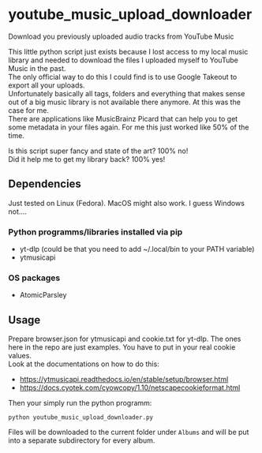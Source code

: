 # youtube_music_upload_downloader
Download you previously uploaded audio tracks from YouTube Music

This little python script just exists because I lost access to my local music library and needed to download the files I uploaded myself to YouTube Music in the past.  
The only official way to do this I could find is to use Google Takeout to export all your uploads.  
Unfortunately basically all tags, folders and everything that makes sense out of a big music library is not available there anymore. At this was the case for me.  
There are applications like MusicBrainz Picard that can help you to get some metadata in your files again. For me this just worked like 50% of the time.  

Is this script super fancy and state of the art? 100% no!  
Did it help me to get my library back? 100% yes!  

## Dependencies
Just tested on Linux (Fedora). MacOS might also work. I guess Windows not....
### Python programms/libraries installed via pip
- yt-dlp (could be that you need to add ~/.local/bin to your PATH variable)
- ytmusicapi
### OS packages
- AtomicParsley

## Usage
Prepare browser.json for ytmusicapi and cookie.txt for yt-dlp. The ones here in the repo are just examples. You have to put in your real cookie values.  
Look at the documentations on how to do this:
- https://ytmusicapi.readthedocs.io/en/stable/setup/browser.html
- https://docs.cyotek.com/cyowcopy/1.10/netscapecookieformat.html

Then your simply run the python programm:
```
python youtube_music_upload_downloader.py
```
Files will be downloaded to the current folder under `Albums` and will be put into a separate subdirectory for every album.
